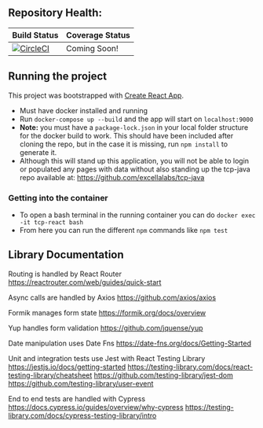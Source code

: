 ## Repository Health:

<!-- prettier-ignore -->
| Build Status | Coverage Status |
| ------------ | --------------- |
| [![CircleCI](https://circleci.com/gh/excellaco/tcp-react-typescript.svg?style=svg&circle-token=24a8b6df1de53ca5c4fca49472214acdef7bf827)](https://circleci.com/gh/excellaco/tcp-react-typescript) | Coming Soon! |

## Running the project

This project was bootstrapped with [Create React App](https://github.com/facebook/create-react-app).

- Must have docker installed and running
- Run `docker-compose up --build` and the app will start on `localhost:9000`
- **Note:** you must have a `package-lock.json` in your local folder structure for the docker build to work. This should have been included after cloning the repo, but in the case it is missing, run `npm install` to generate it.
- Although this will stand up this application, you will not be able to login or populated any pages with data without also standing up the tcp-java repo available at: https://github.com/excellalabs/tcp-java

### Getting into the container

- To open a bash terminal in the running container you can do `docker exec -it tcp-react bash`
- From here you can run the different `npm` commands like `npm test`

## Library Documentation

Routing is handled by React Router
https://reactrouter.com/web/guides/quick-start

Async calls are handled by Axios
https://github.com/axios/axios

Formik manages form state
https://formik.org/docs/overview

Yup handles form validation
https://github.com/jquense/yup

Date manipulation uses Date Fns
https://date-fns.org/docs/Getting-Started

Unit and integration tests use Jest with React Testing Library
https://jestjs.io/docs/getting-started
https://testing-library.com/docs/react-testing-library/cheatsheet
https://github.com/testing-library/jest-dom
https://github.com/testing-library/user-event

End to end tests are handled with Cypress
https://docs.cypress.io/guides/overview/why-cypress
https://testing-library.com/docs/cypress-testing-library/intro